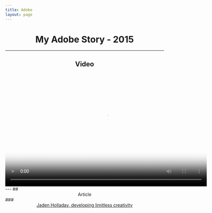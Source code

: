 ```yaml
---
title: Adobe
layout: page
---
```


# <center>My Adobe Story - 2015</center>
---
## <center>Video</center>
<center>
    <video width="640" height="360" poster="../assets/images/adobeVideo_small.png" controls>
        <source src="../assets/videos/adobe.mp4" type="video/mp4">
    </video>
</center>
---
## <center>Article</center>
### <center><a href="../assets/pdfs/jaden-holladay-adobe-story.pdf" target="_blank">Jaden Holladay, developing limitless creativity</a></center>
